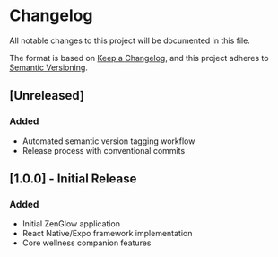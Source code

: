 # Changelog

All notable changes to this project will be documented in this file.

The format is based on [Keep a Changelog](https://keepachangelog.com/en/1.0.0/),
and this project adheres to [Semantic Versioning](https://semver.org/spec/v2.0.0.html).

## [Unreleased]

### Added
- Automated semantic version tagging workflow
- Release process with conventional commits

## [1.0.0] - Initial Release

### Added
- Initial ZenGlow application
- React Native/Expo framework implementation
- Core wellness companion features